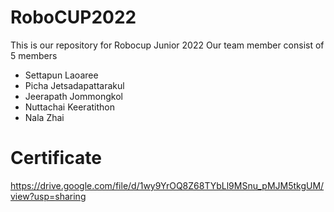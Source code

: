 # RoboCUP2022

This is our repository for Robocup Junior 2022
Our team member consist of 5 members
- Settapun Laoaree
- Picha Jetsadapattarakul
- Jeerapath Jommongkol
- Nuttachai Keeratithon
- Nala Zhai

# Certificate 

https://drive.google.com/file/d/1wy9YrOQ8Z68TYbLl9MSnu_pMJM5tkgUM/view?usp=sharing
